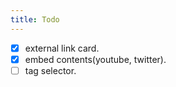 ```yaml
---
title: Todo
---
```



- [x] external link card.
- [x] embed contents(youtube, twitter).
- [ ] tag selector.
